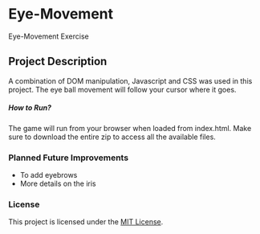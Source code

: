 # Eye-Movement

Eye-Movement Exercise

## Project Description

A combination of DOM manipulation, Javascript and CSS was used in this project. The eye ball movement will follow your cursor where it goes. 

##### How to Run?

The game will run from your browser when loaded from index.html. Make sure to download the entire zip to access all the available files. 

### Planned Future Improvements

- To add eyebrows
- More details on the iris


### License
This project is licensed under the [MIT License](LICENSE).
